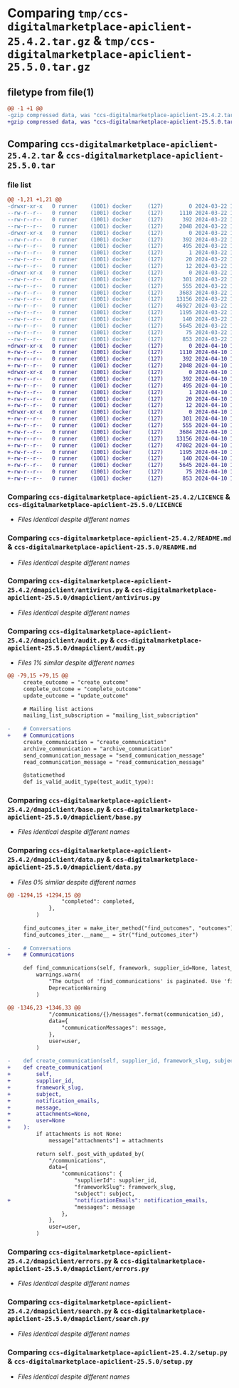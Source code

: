 # Comparing `tmp/ccs-digitalmarketplace-apiclient-25.4.2.tar.gz` & `tmp/ccs-digitalmarketplace-apiclient-25.5.0.tar.gz`

## filetype from file(1)

```diff
@@ -1 +1 @@
-gzip compressed data, was "ccs-digitalmarketplace-apiclient-25.4.2.tar", last modified: Fri Mar 22 12:12:33 2024, max compression
+gzip compressed data, was "ccs-digitalmarketplace-apiclient-25.5.0.tar", last modified: Wed Apr 10 10:56:30 2024, max compression
```

## Comparing `ccs-digitalmarketplace-apiclient-25.4.2.tar` & `ccs-digitalmarketplace-apiclient-25.5.0.tar`

### file list

```diff
@@ -1,21 +1,21 @@
-drwxr-xr-x   0 runner    (1001) docker     (127)        0 2024-03-22 12:12:33.029007 ccs-digitalmarketplace-apiclient-25.4.2/
--rw-r--r--   0 runner    (1001) docker     (127)     1110 2024-03-22 12:12:24.000000 ccs-digitalmarketplace-apiclient-25.4.2/LICENCE
--rw-r--r--   0 runner    (1001) docker     (127)      392 2024-03-22 12:12:33.029007 ccs-digitalmarketplace-apiclient-25.4.2/PKG-INFO
--rw-r--r--   0 runner    (1001) docker     (127)     2048 2024-03-22 12:12:24.000000 ccs-digitalmarketplace-apiclient-25.4.2/README.md
-drwxr-xr-x   0 runner    (1001) docker     (127)        0 2024-03-22 12:12:33.029007 ccs-digitalmarketplace-apiclient-25.4.2/ccs_digitalmarketplace_apiclient.egg-info/
--rw-r--r--   0 runner    (1001) docker     (127)      392 2024-03-22 12:12:32.000000 ccs-digitalmarketplace-apiclient-25.4.2/ccs_digitalmarketplace_apiclient.egg-info/PKG-INFO
--rw-r--r--   0 runner    (1001) docker     (127)      495 2024-03-22 12:12:32.000000 ccs-digitalmarketplace-apiclient-25.4.2/ccs_digitalmarketplace_apiclient.egg-info/SOURCES.txt
--rw-r--r--   0 runner    (1001) docker     (127)        1 2024-03-22 12:12:32.000000 ccs-digitalmarketplace-apiclient-25.4.2/ccs_digitalmarketplace_apiclient.egg-info/dependency_links.txt
--rw-r--r--   0 runner    (1001) docker     (127)       20 2024-03-22 12:12:32.000000 ccs-digitalmarketplace-apiclient-25.4.2/ccs_digitalmarketplace_apiclient.egg-info/requires.txt
--rw-r--r--   0 runner    (1001) docker     (127)       12 2024-03-22 12:12:32.000000 ccs-digitalmarketplace-apiclient-25.4.2/ccs_digitalmarketplace_apiclient.egg-info/top_level.txt
-drwxr-xr-x   0 runner    (1001) docker     (127)        0 2024-03-22 12:12:33.029007 ccs-digitalmarketplace-apiclient-25.4.2/dmapiclient/
--rw-r--r--   0 runner    (1001) docker     (127)      301 2024-03-22 12:12:24.000000 ccs-digitalmarketplace-apiclient-25.4.2/dmapiclient/__init__.py
--rw-r--r--   0 runner    (1001) docker     (127)      555 2024-03-22 12:12:24.000000 ccs-digitalmarketplace-apiclient-25.4.2/dmapiclient/antivirus.py
--rw-r--r--   0 runner    (1001) docker     (127)     3683 2024-03-22 12:12:24.000000 ccs-digitalmarketplace-apiclient-25.4.2/dmapiclient/audit.py
--rw-r--r--   0 runner    (1001) docker     (127)    13156 2024-03-22 12:12:24.000000 ccs-digitalmarketplace-apiclient-25.4.2/dmapiclient/base.py
--rw-r--r--   0 runner    (1001) docker     (127)    46927 2024-03-22 12:12:24.000000 ccs-digitalmarketplace-apiclient-25.4.2/dmapiclient/data.py
--rw-r--r--   0 runner    (1001) docker     (127)     1195 2024-03-22 12:12:24.000000 ccs-digitalmarketplace-apiclient-25.4.2/dmapiclient/errors.py
--rw-r--r--   0 runner    (1001) docker     (127)      140 2024-03-22 12:12:24.000000 ccs-digitalmarketplace-apiclient-25.4.2/dmapiclient/exceptions.py
--rw-r--r--   0 runner    (1001) docker     (127)     5645 2024-03-22 12:12:24.000000 ccs-digitalmarketplace-apiclient-25.4.2/dmapiclient/search.py
--rw-r--r--   0 runner    (1001) docker     (127)       75 2024-03-22 12:12:33.029007 ccs-digitalmarketplace-apiclient-25.4.2/setup.cfg
--rw-r--r--   0 runner    (1001) docker     (127)      853 2024-03-22 12:12:24.000000 ccs-digitalmarketplace-apiclient-25.4.2/setup.py
+drwxr-xr-x   0 runner    (1001) docker     (127)        0 2024-04-10 10:56:30.533310 ccs-digitalmarketplace-apiclient-25.5.0/
+-rw-r--r--   0 runner    (1001) docker     (127)     1110 2024-04-10 10:56:21.000000 ccs-digitalmarketplace-apiclient-25.5.0/LICENCE
+-rw-r--r--   0 runner    (1001) docker     (127)      392 2024-04-10 10:56:30.533310 ccs-digitalmarketplace-apiclient-25.5.0/PKG-INFO
+-rw-r--r--   0 runner    (1001) docker     (127)     2048 2024-04-10 10:56:21.000000 ccs-digitalmarketplace-apiclient-25.5.0/README.md
+drwxr-xr-x   0 runner    (1001) docker     (127)        0 2024-04-10 10:56:30.533310 ccs-digitalmarketplace-apiclient-25.5.0/ccs_digitalmarketplace_apiclient.egg-info/
+-rw-r--r--   0 runner    (1001) docker     (127)      392 2024-04-10 10:56:30.000000 ccs-digitalmarketplace-apiclient-25.5.0/ccs_digitalmarketplace_apiclient.egg-info/PKG-INFO
+-rw-r--r--   0 runner    (1001) docker     (127)      495 2024-04-10 10:56:30.000000 ccs-digitalmarketplace-apiclient-25.5.0/ccs_digitalmarketplace_apiclient.egg-info/SOURCES.txt
+-rw-r--r--   0 runner    (1001) docker     (127)        1 2024-04-10 10:56:30.000000 ccs-digitalmarketplace-apiclient-25.5.0/ccs_digitalmarketplace_apiclient.egg-info/dependency_links.txt
+-rw-r--r--   0 runner    (1001) docker     (127)       20 2024-04-10 10:56:30.000000 ccs-digitalmarketplace-apiclient-25.5.0/ccs_digitalmarketplace_apiclient.egg-info/requires.txt
+-rw-r--r--   0 runner    (1001) docker     (127)       12 2024-04-10 10:56:30.000000 ccs-digitalmarketplace-apiclient-25.5.0/ccs_digitalmarketplace_apiclient.egg-info/top_level.txt
+drwxr-xr-x   0 runner    (1001) docker     (127)        0 2024-04-10 10:56:30.533310 ccs-digitalmarketplace-apiclient-25.5.0/dmapiclient/
+-rw-r--r--   0 runner    (1001) docker     (127)      301 2024-04-10 10:56:21.000000 ccs-digitalmarketplace-apiclient-25.5.0/dmapiclient/__init__.py
+-rw-r--r--   0 runner    (1001) docker     (127)      555 2024-04-10 10:56:21.000000 ccs-digitalmarketplace-apiclient-25.5.0/dmapiclient/antivirus.py
+-rw-r--r--   0 runner    (1001) docker     (127)     3684 2024-04-10 10:56:21.000000 ccs-digitalmarketplace-apiclient-25.5.0/dmapiclient/audit.py
+-rw-r--r--   0 runner    (1001) docker     (127)    13156 2024-04-10 10:56:21.000000 ccs-digitalmarketplace-apiclient-25.5.0/dmapiclient/base.py
+-rw-r--r--   0 runner    (1001) docker     (127)    47082 2024-04-10 10:56:21.000000 ccs-digitalmarketplace-apiclient-25.5.0/dmapiclient/data.py
+-rw-r--r--   0 runner    (1001) docker     (127)     1195 2024-04-10 10:56:21.000000 ccs-digitalmarketplace-apiclient-25.5.0/dmapiclient/errors.py
+-rw-r--r--   0 runner    (1001) docker     (127)      140 2024-04-10 10:56:21.000000 ccs-digitalmarketplace-apiclient-25.5.0/dmapiclient/exceptions.py
+-rw-r--r--   0 runner    (1001) docker     (127)     5645 2024-04-10 10:56:21.000000 ccs-digitalmarketplace-apiclient-25.5.0/dmapiclient/search.py
+-rw-r--r--   0 runner    (1001) docker     (127)       75 2024-04-10 10:56:30.537310 ccs-digitalmarketplace-apiclient-25.5.0/setup.cfg
+-rw-r--r--   0 runner    (1001) docker     (127)      853 2024-04-10 10:56:21.000000 ccs-digitalmarketplace-apiclient-25.5.0/setup.py
```

### Comparing `ccs-digitalmarketplace-apiclient-25.4.2/LICENCE` & `ccs-digitalmarketplace-apiclient-25.5.0/LICENCE`

 * *Files identical despite different names*

### Comparing `ccs-digitalmarketplace-apiclient-25.4.2/README.md` & `ccs-digitalmarketplace-apiclient-25.5.0/README.md`

 * *Files identical despite different names*

### Comparing `ccs-digitalmarketplace-apiclient-25.4.2/dmapiclient/antivirus.py` & `ccs-digitalmarketplace-apiclient-25.5.0/dmapiclient/antivirus.py`

 * *Files identical despite different names*

### Comparing `ccs-digitalmarketplace-apiclient-25.4.2/dmapiclient/audit.py` & `ccs-digitalmarketplace-apiclient-25.5.0/dmapiclient/audit.py`

 * *Files 1% similar despite different names*

```diff
@@ -79,15 +79,15 @@
     create_outcome = "create_outcome"
     complete_outcome = "complete_outcome"
     update_outcome = "update_outcome"
 
     # Mailing list actions
     mailing_list_subscription = "mailing_list_subscription"
 
-    # Conversations
+    # Communications
     create_communication = "create_communication"
     archive_communication = "archive_communication"
     send_communication_message = "send_communication_message"
     read_communication_message = "read_communication_message"
 
     @staticmethod
     def is_valid_audit_type(test_audit_type):
```

### Comparing `ccs-digitalmarketplace-apiclient-25.4.2/dmapiclient/base.py` & `ccs-digitalmarketplace-apiclient-25.5.0/dmapiclient/base.py`

 * *Files identical despite different names*

### Comparing `ccs-digitalmarketplace-apiclient-25.4.2/dmapiclient/data.py` & `ccs-digitalmarketplace-apiclient-25.5.0/dmapiclient/data.py`

 * *Files 0% similar despite different names*

```diff
@@ -1294,15 +1294,15 @@
                 "completed": completed,
             },
         )
 
     find_outcomes_iter = make_iter_method("find_outcomes", "outcomes")
     find_outcomes_iter.__name__ = str("find_outcomes_iter")
 
-    # Conversations
+    # Communications
 
     def find_communications(self, framework, supplier_id=None, latest_message_target=None, archived=None, page=None):
         warnings.warn(
             "The output of 'find_communications' is paginated. Use 'find_communications_iter' instead.",
             DeprecationWarning
         )
 
@@ -1346,23 +1346,33 @@
             "/communications/{}/messages".format(communication_id),
             data={
                 "communicationMessages": message,
             },
             user=user,
         )
 
-    def create_communication(self, supplier_id, framework_slug, subject, message, attachments=None, user=None):
+    def create_communication(
+        self,
+        supplier_id,
+        framework_slug,
+        subject,
+        notification_emails,
+        message,
+        attachments=None,
+        user=None
+    ):
         if attachments is not None:
             message["attachments"] = attachments
 
         return self._post_with_updated_by(
             "/communications",
             data={
                 "communications": {
                     "supplierId": supplier_id,
                     "frameworkSlug": framework_slug,
                     "subject": subject,
+                    "notificationEmails": notification_emails,
                     "messages": message
                 },
             },
             user=user,
         )
```

### Comparing `ccs-digitalmarketplace-apiclient-25.4.2/dmapiclient/errors.py` & `ccs-digitalmarketplace-apiclient-25.5.0/dmapiclient/errors.py`

 * *Files identical despite different names*

### Comparing `ccs-digitalmarketplace-apiclient-25.4.2/dmapiclient/search.py` & `ccs-digitalmarketplace-apiclient-25.5.0/dmapiclient/search.py`

 * *Files identical despite different names*

### Comparing `ccs-digitalmarketplace-apiclient-25.4.2/setup.py` & `ccs-digitalmarketplace-apiclient-25.5.0/setup.py`

 * *Files identical despite different names*

